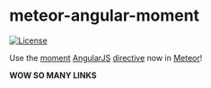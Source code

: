 meteor-angular-moment
=====================

[![License](http://img.shields.io/:license-mit-blue.svg)](http://tonekk.mit-license.org)

Use the [moment](https://github.com/moment/moment) [AngularJS](https://github.com/angular/angular) [directive](https://github.com/urish/angular-moment) now in [Meteor](https://github.com/meteor/meteor)!

**WOW SO MANY LINKS**
